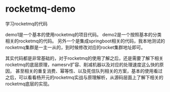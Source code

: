 # rocketmq-demo
学习rocketmq的代码

demo1是一个基本的使用rocketmq的项目代码。
demo2是一个按照基本的分类相关的rocketmq的代码。
另外一个是集成springboot相关的代码，我本地测试的rocketmq集群是一主一从的，到时候修改对应的rocket集群地址即可。

其实代码都是非常基础的，对于rocketmq的使用了解之后，还是需要了解下相关rocketmq的底层原理，namesrv扩容、削减机器以及对应的处理速度这么快的原因，
甚至相关的重复消费、幂等性、以及死信队列相关的方案，基本的使用看过之后，可以看看杨开元的rocketmq实战与原理解析，从源码层面上了解下相关的rocketmq底层的实现。

